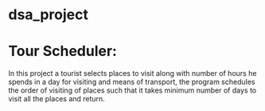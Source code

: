 # dsa_project
# Tour Scheduler: 
In this project a tourist selects places to visit along with number of hours he spends
in a day for visiting and means of transport, the program schedules the order of visiting
of places such that it takes minimum number of days to visit all the places and return.
